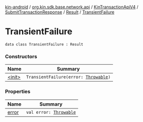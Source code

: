 [kin-android](../../../../../index.md) / [org.kin.sdk.base.network.api](../../../../index.md) / [KinTransactionApiV4](../../../index.md) / [SubmitTransactionResponse](../../index.md) / [Result](../index.md) / [TransientFailure](./index.md)

# TransientFailure

`data class TransientFailure : Result`

### Constructors

| Name | Summary |
|---|---|
| [&lt;init&gt;](-init-.md) | `TransientFailure(error: `[`Throwable`](https://kotlinlang.org/api/latest/jvm/stdlib/kotlin/-throwable/index.html)`)` |

### Properties

| Name | Summary |
|---|---|
| [error](error.md) | `val error: `[`Throwable`](https://kotlinlang.org/api/latest/jvm/stdlib/kotlin/-throwable/index.html) |
